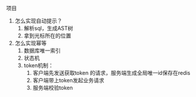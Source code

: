 项目

  1.  怎么实现自动提示？
      1.  解析sql，生成AST树
      2.  拿到光标所在的位置
   2.  怎么实现幂等
         1.  数据库唯一索引
         2.  状态机
         3.  token机制：
               1.  客户端先发送获取token 的请求，服务端生成全局唯一id保存在redis
               2.  客户端带上token发起业务请求
               3.  服务端校验token